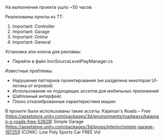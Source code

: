 
На выполнение проекта ушло ~50 часов

Реализованы пункты из ТТ:
1. Important: Controller
2. Important: Garage
3. Important: Online
4. Important: General

Установка апи-ключа для рекламы:
- Перейти в файл IronSourceLevelPlayManager.cs

Известные проблемы:
- Нарушение паттернов проектирования (не разделена некоторая UI-логика от игровой)
- Использование не подходящих ассетов для мобильных приложений
- Шаблонный интерфейс 
- Плохо откалиброванные характеристики машин 

В проекте были использованы такие ассеты:
Kajaman's Roads – Free 
(https://assetstore.unity.com/packages/3d/environments/roadways/kajaman-s-roads-free-52628)
Simple Garage 
(https://assetstore.unity.com/packages/3d/props/interior/simple-garage-197251)
ICONIC: Low Poly Sports Car FREE Vol 
